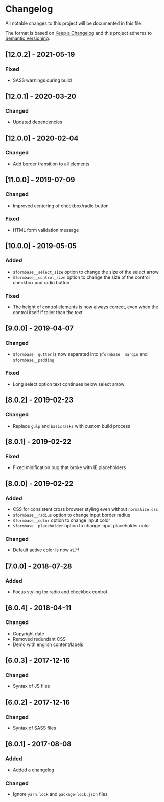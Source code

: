 # Changelog

All notable changes to this project will be documented in this file.

The format is based on [Keep a Changelog](http://keepachangelog.com/en/1.0.0/) and this project adheres to [Semantic Versioning](http://semver.org/spec/v2.0.0.html).

## [12.0.2] - 2021-05-19

### Fixed

- SASS warnings during build

## [12.0.1] - 2020-03-20

### Changed

- Updated dependencies

## [12.0.0] - 2020-02-04

### Changed

- Add border transition to all elements

## [11.0.0] - 2019-07-09

### Changed

- Improved centering of checkbox/radio button

### Fixed

- HTML form validation message

## [10.0.0] - 2019-05-05

### Added

- `$formbase__select_size` option to change the size of the select arrow
- `$formbase__control_size` option to change the size of the control checkbox and radio button

### Fixed

- The height of control elements is now always correct, even when the control itself if taller than the text

## [9.0.0] - 2019-04-07

### Changed

- `$formbase__gutter` is now separated into `$formbase__margin` and `$formbase__padding`

### Fixed

- Long select option text continues below select arrow

## [8.0.2] - 2019-02-23

### Changed

- Replace `gulp` and `basicTasks` with custom build process

## [8.0.1] - 2019-02-22

### Fixed

- Fixed minification bug that broke with IE placeholders

## [8.0.0] - 2019-02-22

### Added

- CSS for consistent cross browser styling even without `normalize.css`
- `$formbase__radius` option to change input border radius
- `$formbase__color` option to change input color
- `$formbase__placeholder` option to change input placeholder color

### Changed

- Default active color is now `#17f`

## [7.0.0] - 2018-07-28

### Added

- Focus styling for radio and checkbox control

## [6.0.4] - 2018-04-11

### Changed

- Copyright date
- Removed redundant CSS
- Demo with english content/labels

## [6.0.3] - 2017-12-16

### Changed

- Syntax of JS files

## [6.0.2] - 2017-12-16

### Changed

- Syntax of SASS files

## [6.0.1] - 2017-08-08

### Added

- Added a changelog

### Changed

- Ignore `yarn.lock` and `package-lock.json` files
